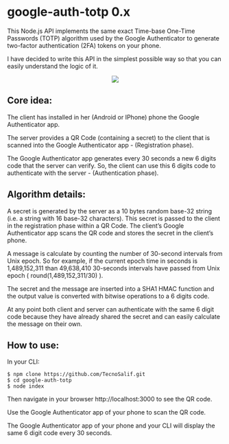 # google-auth-totp 0.x

This Node.js API implements the same exact Time-base One-Time Passwords (TOTP) algorithm used by the Google Authenticator to generate two-factor authentication (2FA) tokens on your phone.

I have decided to write this API in the simplest possible way so that you can easily understand the logic of it.

<p align="center">
  <img src="instructions.gif"/>
</p>

## Core idea:

The client has installed in her (Android or IPhone) phone the Google Authenticator app.

The server provides a QR Code (containing a secret) to the client that is scanned into the Google Authenticator app - (Registration phase).

The Google Authenticator app generates every 30 seconds a new 6 digits code that the server can verify. So, the client can use this 6 digits code to authenticate with the server - (Authentication phase).

## Algorithm details:

A secret is generated by the server as a 10 bytes random base-32 string (i.e. a string with 16 base-32 characters).
This secret is passed to the client in the registration phase within a QR Code. The client’s Google Authenticator app scans the QR code and stores the secret in the client’s phone.

A message is calculate by counting the number of 30-second intervals from Unix epoch. So for example, if the current epoch time in seconds is 1,489,152,311 than 49,638,410 30-seconds intervals have passed from Unix epoch ( round(1,489,152,311/30) ). 

The secret and the message are inserted into a SHA1 HMAC function and the output value is converted with bitwise operations to a 6 digits code.

At any point both client and server can authenticate with the same 6 digit code because they have already shared the secret and can easily calculate the message on their own.

## How to use:

In your CLI:

    $ npm clone https://github.com/TecnoSalif.git
    $ cd google-auth-totp
    $ node index

Then navigate in your browser http://localhost:3000 to see the QR code.

Use the Google Authenticator app of your phone to scan the QR code.

The Google Authenticator app of your phone and your CLI will display the same 6 digit code every 30 seconds.

